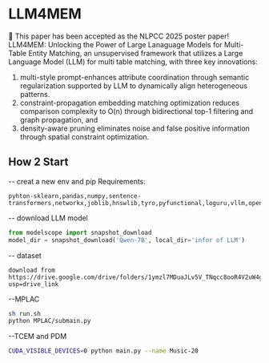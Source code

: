 
# LLM4MEM
🎉 This paper has been accepted as the NLPCC 2025 poster paper!
LLM4MEM: Unlocking the Power of Large Lanaguage Models for Multi-Table Entity Matching, an unsupervised framework that utilizes a Large Language Model (LLM) for multi table matching, with three key innovations: 
1) multi-style prompt-enhances attribute coordination through semantic regularization supported by LLM to dynamically align heterogeneous patterns.
2) constraint-propagation embedding matching optimization reduces comparison complexity to O(n) through bidirectional top-1 filtering and graph propagation, and 
3) density-aware pruning eliminates noise and false positive information through spatial constraint optimization.

## How 2 Start
--
creat a new env and pip Requirements:
```
pyhton-sklearn,pandas,numpy,sentence-transformers,networkx,joblib,hnswlib,tyro,pyfunctional,loguru,vllm,openAI,modelscope
```

-- download LLM model
```py
from modelscope import snapshot_download
model_dir = snapshot_download('Qwen-7B', local_dir='infor of LLM')
```
-- dataset
```
download from
https://drive.google.com/drive/folders/1ymzl7MDuaJLv5V_TNqcc8ooR4V2uW4g1?usp=drive_link
```
--MPLAC
```sh
sh run.sh
python MPLAC/submain.py
```
--TCEM and PDM
```bash
CUDA_VISIBLE_DEVICES=0 python main.py --name Music-20
```

